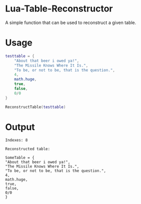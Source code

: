 # Lua-Table-Reconstructor
A simple function that can be used to reconstruct a given table.
# Usage
```lua
testtable = {
    "About that beer i owed ya!",
    "The Missile Knows Where It Is.",
    "To be, or not to be, that is the question.",
    4,
    math.huge,
    true,
    false,
    0/0
}

ReconstructTable(testtable)
```

# Output
```
Indexes: 8

Reconstructed table:

SomeTable = {
"About that beer i owed ya!",
"The Missile Knows Where It Is.",
"To be, or not to be, that is the question.",
4,
math.huge,
true,
false,
0/0
}
```
